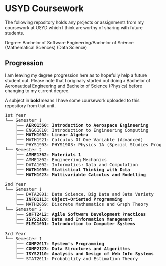 # USYD Coursework

The following repository holds any projects or assignments from my coursework at USYD which I think are worthy of sharing with future students. 

Degree: Bachelor of Software Engineering/Bachelor of Science (Mathematical Sciences) (Data Science)

## Progression
I am leaving my degree progression here as to hopefully help a future student out. Please note that I originally started out doing a Bachelor of Aeronautical Engineering and Bachelor of Science (Physics) before changing to my current degree.

A subject in **bold** means I have some coursework uploaded to this repository from that unit.

<pre>
1st Year
└── Semester 1
    ├── <b>AERO1560: Introduction to Aerospace Engineering</b>
    ├── ENGG1810: Introduction to Engineering Computing
    ├── <b>MATH1002: Linear Algebra</b>
    ├── MATH1921: Calculus Of One Variable (Advanced)
    └── PHYS1903: PHYS1903: Physics 1A (Special Studies Program)
└── Semester 2
    ├── <b>AMME1362: Materials 1</b>
    ├── AMME1802: Engineering Mechanics
    ├── DATA1002: Informatics: Data and Computation
    ├── <b>MATH1005: Statistical Thinking with Data</b>
    └── <b>MATH1023: Multivariable Calculus and Modelling</b>
    
2nd Year
└── Semester 1
    ├── DATA2001: Data Science, Big Data and Data Variety
    ├── <b>INFO1113: Object-Oriented Programming</b>
    └── MATH2069: Discrete Mathematics and Graph Theory
└── Semester 2
    ├── <b>SOFT2412: Agile Software Development Practices</b>
    ├── <b>ISYS2120: Data and Information Management</b>
    └── <b>ELEC1601: Introduction to Computer Systems</b>

3rd Year
└── Semester 1
    ├── <b>COMP2017: System's Programming</b>
    ├── <b>COMP2123: Data Structures and Algorithms</b>
    ├── <b>ISYS2110: Analysis and Design of Web Info Systems</b>
    └── STAT2011: Probability and Estimation Theory
</pre>
